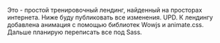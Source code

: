 Это - простой тренировочный лендинг, найденный на просторах интернета. Ниже буду публиковать все изменения.
UPD. К лендингу добавлена анимация с помощью библиотек Wowjs и animate.css. Дальше планирую переписать все под Sass.
